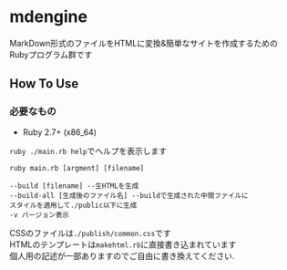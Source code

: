 # mdengine

MarkDown形式のファイルをHTMLに変換&簡単なサイトを作成するためのRubyプログラム群です  

## How To Use
### 必要なもの
- Ruby 2.7+ (x86_64)

`ruby ./main.rb help`でヘルプを表示します

```
ruby main.rb [argment] [filename]

--build [filename] --生HTMLを生成
--build-all [生成後のファイル名] --buildで生成された中間ファイルに
スタイルを適用して./public以下に生成
-v バージョン表示
```

CSSのファイルは`./publish/common.css`です  
HTMLのテンプレートは`makehtml.rb`に直接書き込まれています  
個人用の記述が一部ありますのでご自由に書き換えてください.